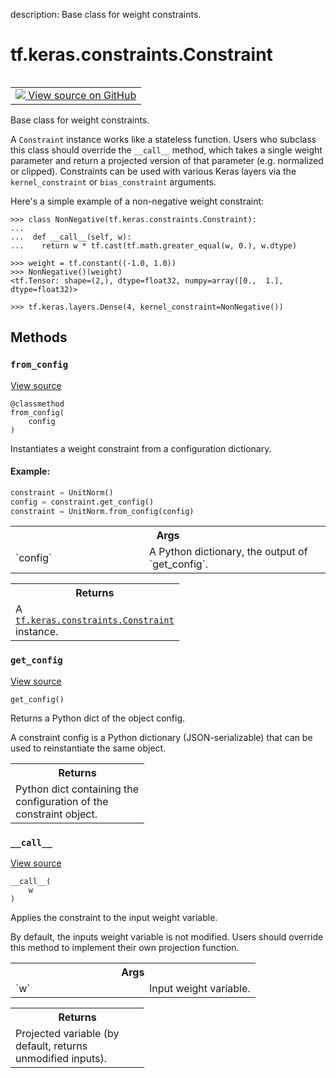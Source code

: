 description: Base class for weight constraints.

<div itemscope itemtype="http://developers.google.com/ReferenceObject">
<meta itemprop="name" content="tf.keras.constraints.Constraint" />
<meta itemprop="path" content="Stable" />
<meta itemprop="property" content="__call__"/>
<meta itemprop="property" content="from_config"/>
<meta itemprop="property" content="get_config"/>
</div>

# tf.keras.constraints.Constraint

<!-- Insert buttons and diff -->

<table class="tfo-notebook-buttons tfo-api nocontent" align="left">
<td>
  <a target="_blank" href="https://github.com/keras-team/keras/tree/v2.15.0/keras/constraints.py#L33-L103">
    <img src="https://www.tensorflow.org/images/GitHub-Mark-32px.png" />
    View source on GitHub
  </a>
</td>
</table>



Base class for weight constraints.

<!-- Placeholder for "Used in" -->

A `Constraint` instance works like a stateless function.
Users who subclass this
class should override the `__call__` method, which takes a single
weight parameter and return a projected version of that parameter
(e.g. normalized or clipped). Constraints can be used with various Keras
layers via the `kernel_constraint` or `bias_constraint` arguments.

Here's a simple example of a non-negative weight constraint:

```
>>> class NonNegative(tf.keras.constraints.Constraint):
...
...  def __call__(self, w):
...    return w * tf.cast(tf.math.greater_equal(w, 0.), w.dtype)
```

```
>>> weight = tf.constant((-1.0, 1.0))
>>> NonNegative()(weight)
<tf.Tensor: shape=(2,), dtype=float32, numpy=array([0.,  1.],
dtype=float32)>
```

```
>>> tf.keras.layers.Dense(4, kernel_constraint=NonNegative())
```

## Methods

<h3 id="from_config"><code>from_config</code></h3>

<a target="_blank" class="external" href="https://github.com/keras-team/keras/tree/v2.15.0/keras/constraints.py#L85-L103">View source</a>

<pre class="devsite-click-to-copy prettyprint lang-py tfo-signature-link">
<code>@classmethod</code>
<code>from_config(
    config
)
</code></pre>

Instantiates a weight constraint from a configuration dictionary.


#### Example:



```python
constraint = UnitNorm()
config = constraint.get_config()
constraint = UnitNorm.from_config(config)
```

<!-- Tabular view -->
 <table class="responsive fixed orange">
<colgroup><col width="214px"><col></colgroup>
<tr><th colspan="2">Args</th></tr>

<tr>
<td>
`config`
</td>
<td>
A Python dictionary, the output of `get_config`.
</td>
</tr>
</table>



<!-- Tabular view -->
 <table class="responsive fixed orange">
<colgroup><col width="214px"><col></colgroup>
<tr><th colspan="2">Returns</th></tr>
<tr class="alt">
<td colspan="2">
A <a href="../../../tf/keras/constraints/Constraint.md"><code>tf.keras.constraints.Constraint</code></a> instance.
</td>
</tr>

</table>



<h3 id="get_config"><code>get_config</code></h3>

<a target="_blank" class="external" href="https://github.com/keras-team/keras/tree/v2.15.0/keras/constraints.py#L74-L83">View source</a>

<pre class="devsite-click-to-copy prettyprint lang-py tfo-signature-link">
<code>get_config()
</code></pre>

Returns a Python dict of the object config.

A constraint config is a Python dictionary (JSON-serializable) that can
be used to reinstantiate the same object.

<!-- Tabular view -->
 <table class="responsive fixed orange">
<colgroup><col width="214px"><col></colgroup>
<tr><th colspan="2">Returns</th></tr>
<tr class="alt">
<td colspan="2">
Python dict containing the configuration of the constraint object.
</td>
</tr>

</table>



<h3 id="__call__"><code>__call__</code></h3>

<a target="_blank" class="external" href="https://github.com/keras-team/keras/tree/v2.15.0/keras/constraints.py#L59-L72">View source</a>

<pre class="devsite-click-to-copy prettyprint lang-py tfo-signature-link">
<code>__call__(
    w
)
</code></pre>

Applies the constraint to the input weight variable.

By default, the inputs weight variable is not modified.
Users should override this method to implement their own projection
function.

<!-- Tabular view -->
 <table class="responsive fixed orange">
<colgroup><col width="214px"><col></colgroup>
<tr><th colspan="2">Args</th></tr>

<tr>
<td>
`w`
</td>
<td>
Input weight variable.
</td>
</tr>
</table>



<!-- Tabular view -->
 <table class="responsive fixed orange">
<colgroup><col width="214px"><col></colgroup>
<tr><th colspan="2">Returns</th></tr>
<tr class="alt">
<td colspan="2">
Projected variable (by default, returns unmodified inputs).
</td>
</tr>

</table>





